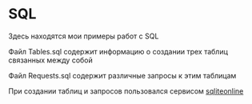 # SQL
<p>Здесь находятся мои примеры работ с SQL</p>
<p>Файл Tables.sql содержит информацию о создании трех таблиц связанных между собой</p>
<p>Файл Requests.sql содержит различные запросы к этим таблицам</p> 

<p>При создании таблиц и запросов пользовался сервисом <a href='https://sqliteonline.com/'> sqliteonline </a></p>
